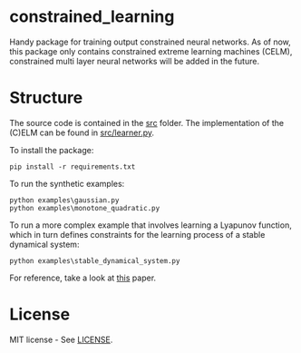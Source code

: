 # constrained_learning
Handy package for training output constrained neural networks. As of now, this package only contains 
constrained extreme learning machines (CELM), constrained multi layer neural networks will be added in the future.

# Structure
The source code is contained in the [src](src) folder.
The implementation of the (C)ELM can be found in [src/learner.py](src/learner.py).

To install the package:
```
pip install -r requirements.txt
```

To run the synthetic examples: 
``` 
python examples\gaussian.py
python examples\monotone_quadratic.py
```

To run a more complex example that involves learning a Lyapunov function, which in turn
defines constraints for the learning process of a stable dynamical system:
``` 
python examples\stable_dynamical_system.py
```

For reference, take a look at [this](https://www.neuralautomation.de/app/download/25504160/LemmeNeumannReinhartSteil_NeuCom2014.pdf) paper.

# License
MIT license - See [LICENSE](LICENSE).